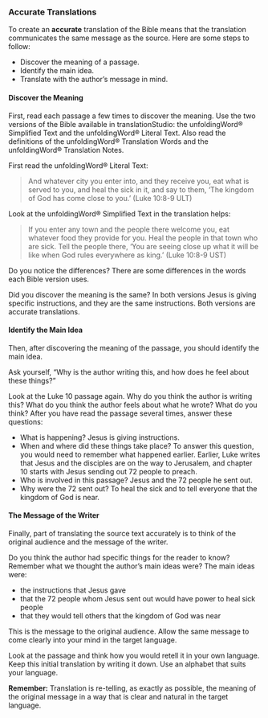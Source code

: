 ### Accurate Translations

To create an **accurate** translation of the Bible means that the translation communicates the same message as the source. Here are some steps to follow:

* Discover the meaning of a passage.
* Identify the main idea.
* Translate with the author’s message in mind.

#### Discover the Meaning

First, read each passage a few times to discover the meaning. Use the two versions of the Bible available in translationStudio: the unfoldingWord® Simplified Text and the unfoldingWord® Literal Text. Also read the definitions of the unfoldingWord® Translation Words and the unfoldingWord® Translation Notes.

First read the unfoldingWord® Literal Text:

> And whatever city you enter into, and they receive you, eat what is served to you, and heal the sick in it, and say to them, ‘The kingdom of God has come close to you.’ (Luke 10:8-9 ULT)

Look at the unfoldingWord® Simplified Text in the translation helps:

> If you enter any town and the people there welcome you, eat whatever food they provide for you. Heal the people in that town who are sick. Tell the people there, ‘You are seeing close up what it will be like when God rules everywhere as king.’ (Luke 10:8-9 UST)

Do you notice the differences? There are some differences in the words each Bible version uses.

Did you discover the meaning is the same? In both versions Jesus is giving specific instructions, and they are the same instructions. Both versions are accurate translations.

#### Identify the Main Idea

Then, after discovering the meaning of the passage, you should identify the main idea.

Ask yourself, “Why is the author writing this, and how does he feel about these things?”

Look at the Luke 10 passage again. Why do you think the author is writing this? What do you think the author feels about what he wrote? What do you think? After you have read the passage several times, answer these questions:

* What is happening? Jesus is giving instructions.
* When and where did these things take place? To answer this question, you would need to remember what happened earlier. Earlier, Luke writes that Jesus and the disciples are on the way to Jerusalem, and chapter 10 starts with Jesus sending out 72 people to preach.
* Who is involved in this passage? Jesus and the 72 people he sent out.
* Why were the 72 sent out? To heal the sick and to tell everyone that the kingdom of God is near.

#### The Message of the Writer

Finally, part of translating the source text accurately is to think of the original audience and the message of the writer.

Do you think the author had specific things for the reader to know? Remember what we thought the author’s main ideas were? The main ideas were:

* the instructions that Jesus gave
* that the 72 people whom Jesus sent out would have power to heal sick people
* that they would tell others that the kingdom of God was near

This is the message to the original audience. Allow the same message to come clearly into your mind in the target language.

Look at the passage and think how you would retell it in your own language. Keep this initial translation by writing it down. Use an alphabet that suits your language.

**Remember:** Translation is re-telling, as exactly as possible, the meaning of the original message in a way that is clear and natural in the target language.
